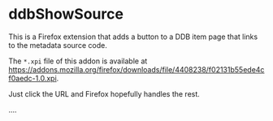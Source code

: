 # ddbShowSource

This is a Firefox extension that adds a button to a DDB item page that links to the metadata source code.

The `*.xpi` file of this addon is available at <https://addons.mozilla.org/firefox/downloads/file/4408238/f02131b55ede4cf0aedc-1.0.xpi>.

Just click the URL and Firefox hopefully handles the rest.


....
